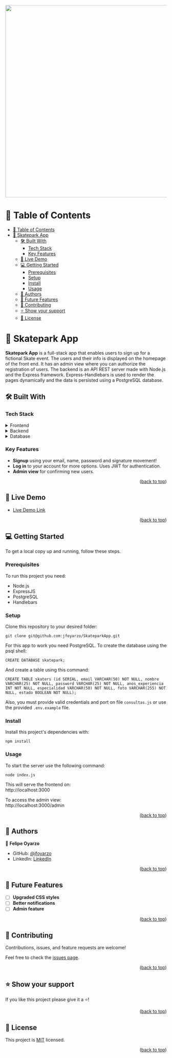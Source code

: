 <a name="readme-top"></a>
<div align="center">
<img src="https://user-images.githubusercontent.com/101157253/232580630-6340b658-7e89-4f68-bbdc-1a6b7603eb45.png" style="height: 600px; margin: 0 auto 0 auto;"/>
</div>


<!-- TABLE OF CONTENTS -->

# 📗 Table of Contents

- [📗 Table of Contents](#-table-of-contents)
- [📖 Skatepark App ](#-skatepark-app-)
  - [🛠 Built With ](#-built-with-)
    - [Tech Stack ](#tech-stack-)
    - [Key Features ](#key-features-)
  - [🚀 Live Demo ](#-live-demo-)
  - [💻 Getting Started ](#-getting-started-)
    - [Prerequisites](#prerequisites)
    - [Setup](#setup)
    - [Install](#install)
    - [Usage](#usage)
  - [👥 Authors ](#-authors-)
  - [🔭 Future Features ](#-future-features-)
  - [🤝 Contributing ](#-contributing-)
  - [⭐️ Show your support ](#️-show-your-support-)
  - [📝 License ](#-license-)

<!-- PROJECT DESCRIPTION -->

# 📖 Skatepark App <a name="about-project"></a>

**Skatepark App** is a full-stack app that enables users to sign up for a fictional Skate event. The users and their info is displayed on the homepage of the front end. It has an admin view where you can authorize the registration of users. The backend is an API REST server made with Node.js and the Express framework. Express-Handlebars is used to render the pages dynamically and the data is persisted using a PostgreSQL database. 

## 🛠 Built With <a name="built-with"></a>

### Tech Stack <a name="tech-stack"></a>


<details>
  <summary>Frontend</summary>
  <ul>
    <li><a href="https://github.com/express-handlebars/express-handlebars">Express-Handlebars</a></li>
  </ul>
</details>

<details>
  <summary>Backend</summary>
  <ul>
    <li><a href="https://nodejs.org/">Node.js</a></li>
    <li><a href="https://expressjs.com/">Express.js</a></li>
  </ul>
</details>

<details>
  <summary>Database</summary>
  <ul>
    <li><a href="https://www.postgresql.org/">PostgreSQL</a></li>
  </ul>
</details>

<!-- Features -->

### Key Features <a name="key-features"></a>


- **Signup** using your email, name, password and signature movement!
- **Log in** to your account for more options. Uses JWT for authentication.
- **Admin view** for confirming new users.

<p align="right">(<a href="#readme-top">back to top</a>)</p>

<!-- LIVE DEMO -->

## 🚀 Live Demo <a name="live-demo"></a>

- [Live Demo Link](https://skatepark-app.onrender.com/)

<p align="right">(<a href="#readme-top">back to top</a>)</p>

<!-- GETTING STARTED -->

## 💻 Getting Started <a name="getting-started"></a>


To get a local copy up and running, follow these steps.

### Prerequisites
To run this project you need:

- Node.js
- ExpressJS
- PostgreSQL
- Handlebars

### Setup

Clone this repository to your desired folder:

```
git clone git@github.com:jfoyarzo/SkateparkApp.git
```

For this app to work you need PostgreSQL. To create the database using the psql shell: <br>
```
CREATE DATABASE skatepark;
```

And create a table using this command:<br>
```
CREATE TABLE skaters (id SERIAL, email VARCHAR(50) NOT NULL, nombre VARCHAR(25) NOT NULL, password VARCHAR(25) NOT NULL, anos_experiencia INT NOT NULL, especialidad VARCHAR(50) NOT NULL, foto VARCHAR(255) NOT NULL, estado BOOLEAN NOT NULL);
```

Also, you must provide valid credentials and port on file `consultas.js` or use the provided `.env.example` file.

### Install

Install this project's dependencies with:

```
npm install
```

### Usage

To start the server use the following command: <br>
```
node index.js
```

This will serve the frontend on:<br>
http://localhost:3000 <br>

To access the admin view: <br>
http://localhost:3000/admin

<p align="right">(<a href="#readme-top">back to top</a>)</p>

<!-- AUTHORS -->

## 👥 Authors <a name="authors"></a>

👤 **Felipe Oyarzo**

- GitHub: [@jfoyarzo](https://github.com/jfoyarzo)
- LinkedIn: [LinkedIn](https://www.linkedin.com/in/jorge-felipe-oyarzo-contreras/)

<p align="right">(<a href="#readme-top">back to top</a>)</p>

<!-- FUTURE FEATURES -->

## 🔭 Future Features <a name="future-features"></a>

- [ ] **Upgraded CSS styles**
- [ ] **Better notifications**
- [ ] **Admin feature**

<p align="right">(<a href="#readme-top">back to top</a>)</p>

<!-- CONTRIBUTING -->

## 🤝 Contributing <a name="contributing"></a>

Contributions, issues, and feature requests are welcome!

Feel free to check the [issues page](https://github.com/jfoyarzo/SkateparkApp/issues).

<p align="right">(<a href="#readme-top">back to top</a>)</p>

<!-- SUPPORT -->

## ⭐️ Show your support <a name="support"></a>


If you like this project please give it a ⭐!

<p align="right">(<a href="#readme-top">back to top</a>)</p>


<!-- LICENSE -->

## 📝 License <a name="license"></a>

This project is [MIT](./LICENSE) licensed.


<p align="right">(<a href="#readme-top">back to top</a>)</p>
